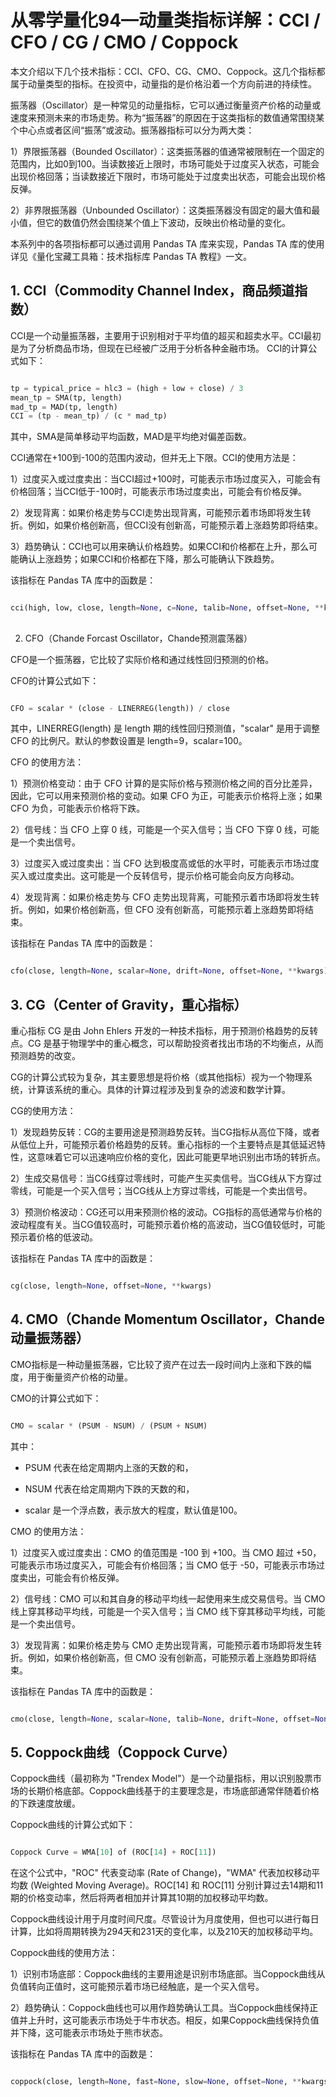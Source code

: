 # 从零学量化94—动量类指标详解：CCI / CFO / CG / CMO / Coppock 

本文介绍以下几个技术指标：CCI、CFO、CG、CMO、Coppock。这几个指标都属于动量类型的指标。在投资中，动量指的是价格沿着一个方向前进的持续性。

振荡器（Oscillator）是一种常见的动量指标，它可以通过衡量资产价格的动量或速度来预测未来的市场走势。称为“振荡器”的原因在于这类指标的数值通常围绕某个中心点或者区间“振荡”或波动。振荡器指标可以分为两大类：

1）界限振荡器（Bounded Oscillator）：这类振荡器的值通常被限制在一个固定的范围内，比如0到100。当读数接近上限时，市场可能处于过度买入状态，可能会出现价格回落；当读数接近下限时，市场可能处于过度卖出状态，可能会出现价格反弹。

2）非界限振荡器（Unbounded Oscillator）：这类振荡器没有固定的最大值和最小值，但它的数值仍然会围绕某个值上下波动，反映出价格动量的变化。

本系列中的各项指标都可以通过调用 Pandas TA 库来实现，Pandas TA 库的使用详见《量化宝藏工具箱：技术指标库 Pandas TA 教程》一文。

## 1. CCI（Commodity Channel Index，商品频道指数）

CCI是一个动量振荡器，主要用于识别相对于平均值的超买和超卖水平。CCI最初是为了分析商品市场，但现在已经被广泛用于分析各种金融市场。
CCI的计算公式如下：

```python

tp = typical_price = hlc3 = (high + low + close) / 3
mean_tp = SMA(tp, length)
mad_tp = MAD(tp, length)
CCI = (tp - mean_tp) / (c * mad_tp)

```

其中，SMA是简单移动平均函数，MAD是平均绝对偏差函数。

CCI通常在+100到-100的范围内波动，但并无上下限。CCI的使用方法是：

1）过度买入或过度卖出：当CCI超过+100时，可能表示市场过度买入，可能会有价格回落；当CCI低于-100时，可能表示市场过度卖出，可能会有价格反弹。

2）发现背离：如果价格走势与CCI走势出现背离，可能预示着市场即将发生转折。例如，如果价格创新高，但CCI没有创新高，可能预示着上涨趋势即将结束。

3）趋势确认：CCI也可以用来确认价格趋势。如果CCI和价格都在上升，那么可能确认上涨趋势；如果CCI和价格都在下降，那么可能确认下跌趋势。

该指标在 Pandas TA 库中的函数是：

```python 

cci(high, low, close, length=None, c=None, talib=None, offset=None, **kwargs)

```
## 
2. CFO（Chande Forcast Oscillator，Chande预测震荡器）

CFO是一个振荡器，它比较了实际价格和通过线性回归预测的价格。

CFO的计算公式如下：

```python

CFO = scalar * (close - LINERREG(length)) / close

```

其中，LINERREG(length) 是 length 期的线性回归预测值，"scalar" 是用于调整 CFO 的比例尺。默认的参数设置是 length=9，scalar=100。

CFO 的使用方法：

1）预测价格变动：由于 CFO 计算的是实际价格与预测价格之间的百分比差异，因此，它可以用来预测价格的变动。如果 CFO 为正，可能表示价格将上涨；如果 CFO 为负，可能表示价格将下跌。

2）信号线：当 CFO 上穿 0 线，可能是一个买入信号；当 CFO 下穿 0 线，可能是一个卖出信号。

3）过度买入或过度卖出：当 CFO 达到极度高或低的水平时，可能表示市场过度买入或过度卖出。这可能是一个反转信号，提示价格可能会向反方向移动。

4）发现背离：如果价格走势与 CFO 走势出现背离，可能预示着市场即将发生转折。例如，如果价格创新高，但 CFO 没有创新高，可能预示着上涨趋势即将结束。

该指标在 Pandas TA 库中的函数是：

```python

cfo(close, length=None, scalar=None, drift=None, offset=None, **kwargs)

```

## 3. CG（Center of Gravity，重心指标）

重心指标 CG 是由 John Ehlers 开发的一种技术指标，用于预测价格趋势的反转点。CG 是基于物理学中的重心概念，可以帮助投资者找出市场的不均衡点，从而预测趋势的改变。

CG的计算公式较为复杂，其主要思想是将价格（或其他指标）视为一个物理系统，计算该系统的重心。具体的计算过程涉及到复杂的滤波和数学计算。

CG的使用方法：

1）发现趋势反转：CG的主要用途是预测趋势反转。当CG指标从高位下降，或者从低位上升，可能预示着价格趋势的反转。重心指标的一个主要特点是其低延迟特性，这意味着它可以迅速响应价格的变化，因此可能更早地识别出市场的转折点。

2）生成交易信号：当CG线穿过零线时，可能产生买卖信号。当CG线从下方穿过零线，可能是一个买入信号；当CG线从上方穿过零线，可能是一个卖出信号。

3）预测价格波动：CG还可以用来预测价格的波动。CG指标的高低通常与价格的波动程度有关。当CG值较高时，可能预示着价格的高波动，当CG值较低时，可能预示着价格的低波动。

该指标在 Pandas TA 库中的函数是：

```python

cg(close, length=None, offset=None, **kwargs)

```

## 4. CMO（Chande Momentum Oscillator，Chande动量振荡器）

CMO指标是一种动量振荡器，它比较了资产在过去一段时间内上涨和下跌的幅度，用于衡量资产价格的动量。

CMO的计算公式如下：

```python 

CMO = scalar * (PSUM - NSUM) / (PSUM + NSUM)

```

其中：

- PSUM 代表在给定周期内上涨的天数的和，

- NSUM 代表在给定周期内下跌的天数的和，

- scalar 是一个浮点数，表示放大的程度，默认值是100。

CMO 的使用方法：

1）过度买入或过度卖出：CMO 的值范围是 -100 到 +100。当 CMO 超过 +50，可能表示市场过度买入，可能会有价格回落；当 CMO 低于 -50，可能表示市场过度卖出，可能会有价格反弹。

2）信号线：CMO 可以和其自身的移动平均线一起使用来生成交易信号。当 CMO 线上穿其移动平均线，可能是一个买入信号；当 CMO 线下穿其移动平均线，可能是一个卖出信号。

3）发现背离：如果价格走势与 CMO 走势出现背离，可能预示着市场即将发生转折。例如，如果价格创新高，但 CMO 没有创新高，可能预示着上涨趋势即将结束。

该指标在 Pandas TA 库中的函数是：

```python

cmo(close, length=None, scalar=None, talib=None, drift=None, offset=None, **kwargs)

```
## 5. Coppock曲线（Coppock Curve）

Coppock曲线（最初称为 "Trendex Model"）是一个动量指标，用以识别股票市场的长期价格底部。Coppock曲线基于的主要理念是，市场底部通常伴随着价格的下跌速度放缓。

Coppock曲线的计算公式如下：

```python

Coppock Curve = WMA[10] of (ROC[14] + ROC[11])

```
在这个公式中，"ROC" 代表变动率 (Rate of Change)，"WMA" 代表加权移动平均数 (Weighted Moving Average)。ROC[14] 和 ROC[11] 分别计算过去14期和11期的价格变动率，然后将两者相加并计算其10期的加权移动平均数。

Coppock曲线设计用于月度时间尺度。尽管设计为月度使用，但也可以进行每日计算，比如将周期转换为294天和231天的变化率，以及210天的加权移动平均。

Coppock曲线的使用方法：

1）识别市场底部：Coppock曲线的主要用途是识别市场底部。当Coppock曲线从负值转向正值时，这可能预示着市场已经触底，是一个买入信号。

2）趋势确认：Coppock曲线也可以用作趋势确认工具。当Coppock曲线保持正值并上升时，这可能表示市场处于牛市状态。相反，如果Coppock曲线保持负值并下降，这可能表示市场处于熊市状态。

该指标在 Pandas TA 库中的函数是：

```python

coppock(close, length=None, fast=None, slow=None, offset=None, **kwargs)

```
